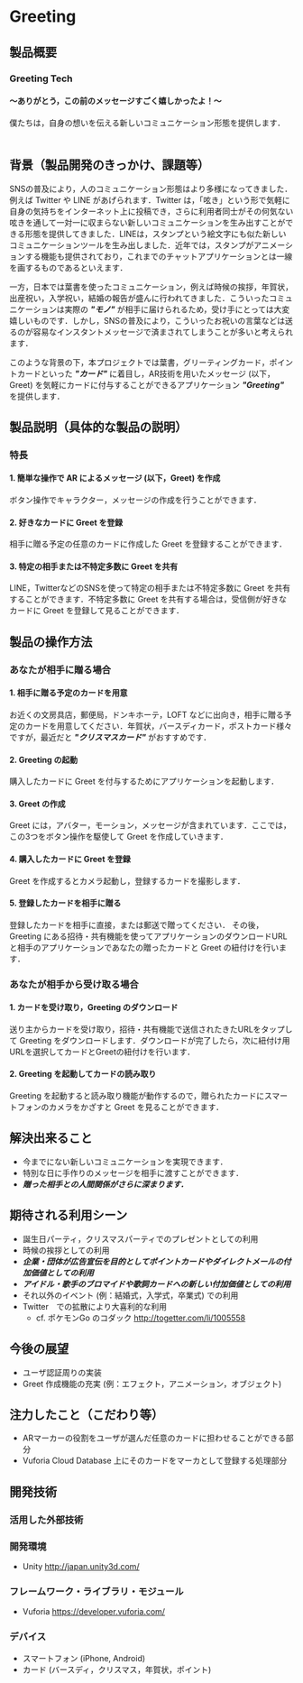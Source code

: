 # Greeting
## 製品概要
### Greeting Tech
#### 〜ありがとう，この前のメッセージすごく嬉しかったよ！〜
僕たちは，自身の想いを伝える新しいコミュニケーション形態を提供します．
　
## 背景（製品開発のきっかけ、課題等）
SNSの普及により，人のコミュニケーション形態はより多様になってきました．例えば Twitter や LINE があげられます．Twitter は，「呟き」という形で気軽に自身の気持ちをインターネット上に投稿でき，さらに利用者同士がその何気ない呟きを通して一対一に収まらない新しいコミュニケーションを生み出すことができる形態を提供してきました．LINEは，スタンプという絵文字にも似た新しいコミュニケーションツールを生み出しました．近年では，スタンプがアニメーションする機能も提供されており，これまでのチャットアプリケーションとは一線を画するものであるといえます．

一方，日本では葉書を使ったコミュニケーション，例えば時候の挨拶，年賀状，出産祝い，入学祝い，結婚の報告が盛んに行われてきました．こういったコミュニケーションは実際の ***"モノ"*** が相手に届けられるため，受け手にとっては大変嬉しいものです．しかし，SNSの普及により，こういったお祝いの言葉などは送るのが容易なインスタントメッセージで済まされてしまうことが多いと考えられます．

このような背景の下，本プロジェクトでは葉書，グリーティングカード，ポイントカードといった ***"カード"*** に着目し，AR技術を用いたメッセージ (以下，Greet) を気軽にカードに付与することができるアプリケーション ***"Greeting"*** を提供します．

## 製品説明（具体的な製品の説明）
### 特長
#### 1. 簡単な操作で AR によるメッセージ (以下，Greet) を作成
ボタン操作でキャラクター，メッセージの作成を行うことができます．

#### 2. 好きなカードに Greet を登録
相手に贈る予定の任意のカードに作成した Greet を登録することができます．

#### 3. 特定の相手または不特定多数に Greet を共有
LINE，TwitterなどのSNSを使って特定の相手または不特定多数に Greet を共有することができます．不特定多数に Greet を共有する場合は，受信側が好きなカードに Greet を登録して見ることができます．

## 製品の操作方法
### あなたが相手に贈る場合
#### 1. 相手に贈る予定のカードを用意
お近くの文房具店，郵便局，ドンキホーテ，LOFT などに出向き，相手に贈る予定のカードを用意してください．年賀状，バースディカード，ポストカード様々ですが，最近だと ***"クリスマスカード"*** がおすすめです．

#### 2. Greeting の起動
購入したカードに Greet を付与するためにアプリケーションを起動します．

#### 3. Greet の作成
Greet には，アバター，モーション，メッセージが含まれています．ここでは，この3つをボタン操作を駆使して Greet を作成していきます．

#### 4. 購入したカードに Greet を登録
Greet を作成するとカメラ起動し，登録するカードを撮影します．

#### 5. 登録したカードを相手に贈る
登録したカードを相手に直接，または郵送で贈ってください．
その後，Greeting にある招待・共有機能を使ってアプリケーションのダウンロードURLと相手のアプリケーションであなたの贈ったカードと Greet の紐付けを行います．

### あなたが相手から受け取る場合
#### 1. カードを受け取り，Greeting のダウンロード
送り主からカードを受け取り，招待・共有機能で送信されたきたURLをタップして Greeting をダウンロードします．ダウンロードが完了したら，次に紐付け用URLを選択してカードとGreetの紐付けを行います．

#### 2. Greeting を起動してカードの読み取り
Greeting を起動すると読み取り機能が動作するので，贈られたカードにスマートフォンのカメラをかざすと Greet を見ることができます．

## 解決出来ること
* 今までにない新しいコミュニケーションを実現できます．
* 特別な日に手作りのメッセージを相手に渡すことができます．
* ***贈った相手との人間関係がさらに深まります．***

## 期待される利用シーン
* 誕生日パーティ，クリスマスパーティでのプレゼントとしての利用
* 時候の挨拶としての利用
* ***企業・団体が広告宣伝を目的としてポイントカードやダイレクトメールの付加価値としての利用***
* ***アイドル・歌手のブロマイドや歌詞カードへの新しい付加価値としての利用***
* それ以外のイベント (例：結婚式，入学式，卒業式) での利用
* Twitter　での拡散により大喜利的な利用
    * cf. ポケモンGo のコダック http://togetter.com/li/1005558

## 今後の展望
* ユーザ認証周りの実装
* Greet 作成機能の充実 (例：エフェクト，アニメーション，オブジェクト)

## 注力したこと（こだわり等）
* ARマーカーの役割をユーザが選んだ任意のカードに担わせることができる部分
* Vuforia Cloud Database 上にそのカードをマーカとして登録する処理部分

## 開発技術
### 活用した外部技術

### 開発環境
* Unity http://japan.unity3d.com/

### フレームワーク・ライブラリ・モジュール
* Vuforia https://developer.vuforia.com/

### デバイス
* スマートフォン (iPhone, Android)
* カード (バースディ，クリスマス，年賀状，ポイント)
